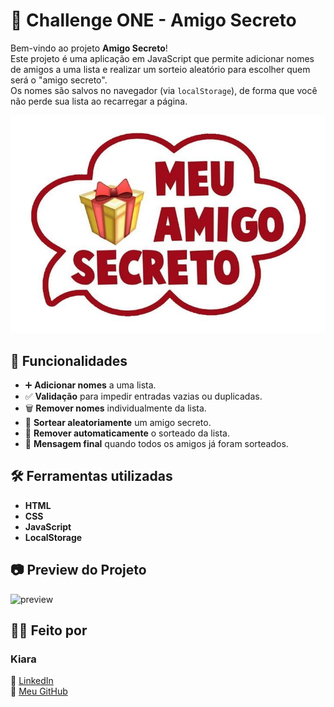 # 🎁 Challenge ONE - Amigo Secreto

Bem-vindo ao projeto **Amigo Secreto**!  
Este projeto é uma aplicação em JavaScript que permite adicionar nomes de amigos a uma lista e realizar um sorteio aleatório para escolher quem será o "amigo secreto".  
Os nomes são salvos no navegador (via `localStorage`), de forma que você não perde sua lista ao recarregar a página.

![preview](https://github.com/KiaraSN/My-Challenge-ONE-L-gica-de-Programa-o---Amigo-secreto/blob/main/challenge-amigo-secreto_pt-main/amgsecreto.jpg)

## 🚀 Funcionalidades

- ➕ **Adicionar nomes** a uma lista.
- ✅ **Validação** para impedir entradas vazias ou duplicadas.
- 🗑️ **Remover nomes** individualmente da lista.
- 🎲 **Sortear aleatoriamente** um amigo secreto.
- 🧹 **Remover automaticamente** o sorteado da lista.
- 🥳 **Mensagem final** quando todos os amigos já foram sorteados.

## 🛠️ Ferramentas utilizadas

- **HTML**
- **CSS**
- **JavaScript**
- **LocalStorage** 

## 📷 Preview do Projeto


![preview](challenge.png)


## 👩‍💻 Feito por

### Kiara  

🔗 [LinkedIn](https://www.linkedin.com/in/seu-linkedin)  
📂 [Meu GitHub](https://github.com/seu-usuario)
